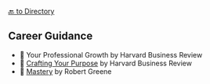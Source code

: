 [🔙 to Directory](README.md)

## Career Guidance

- 📙 Your Professional Growth by Harvard Business Review
- 📙 [Crafting Your Purpose](books/craftingyourpurpose.md) by Harvard Business Review
- 📙 [Mastery](books/mastery.md) by Robert Greene
